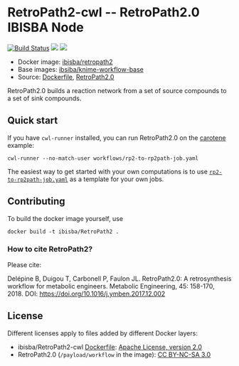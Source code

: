 # RetroPath2-cwl -- RetroPath2.0 IBISBA Node

[![Build Status](https://travis-ci.org/ibisba/RetroPath2-cwl.svg?branch=master)](https://travis-ci.org/ibisba/RetroPath2-cwl)
[![](https://images.microbadger.com/badges/version/ibisba/retropath2.svg)](https://hub.docker.com/r/ibisba/retropath2 "ibisba/retropath2")
[![](https://images.microbadger.com/badges/image/ibisba/retropath2.svg)](https://microbadger.com/images/ibisba/retropath2 "Get your own image badge on microbadger.com")

* Docker image: [ibisba/retropath2](https://hub.docker.com/r/ibisba/retropath2)
* Base images: [ibsiba/knime-workflow-base](https://hub.docker.com/r/ibisba/knime-workflow-base/)
* Source: [Dockerfile](https://github.com/ibisba/RetroPath2-cwl/blob/master/Dockerfile), [RetroPath2.0](https://www.myexperiment.org/workflows/4987.html)

RetroPath2.0 builds a reaction network from a set of source compounds to a set of sink compounds.

## Quick start

If you have `cwl-runner` installed, you can run RetroPath2.0 on the [carotene](examples/carotene) example:

```
cwl-runner --no-match-user workflows/rp2-to-rp2path-job.yaml
```

The easiest way to get started with your own computations is to use [`rp2-to-rp2path-job.yaml`](workflows/rp2-to-rp2path-job.yaml) as a template for your own jobs.

## Contributing

To build the docker image yourself, use

```
docker build -t ibisba/RetroPath2 .
```

### How to cite RetroPath2?
Please cite:

Delépine B, Duigou T, Carbonell P, Faulon JL. RetroPath2.0: A retrosynthesis workflow for metabolic engineers. Metabolic Engineering, 45: 158-170, 2018. DOI: https://doi.org/10.1016/j.ymben.2017.12.002

## License

Different licenses apply to files added by different Docker layers:

* ibisba/RetroPath2-cwl [Dockerfile](https://github.com/ibisba/RetroPath2-cwl/blob/master/Dockerfile): [Apache License, version 2.0](http://www.apache.org/licenses/LICENSE-2.0)
* RetroPath2.0 (`/payload/workflow` in the image): [CC BY-NC-SA 3.0](http://creativecommons.org/licenses/by-nc-sa/3.0/)
